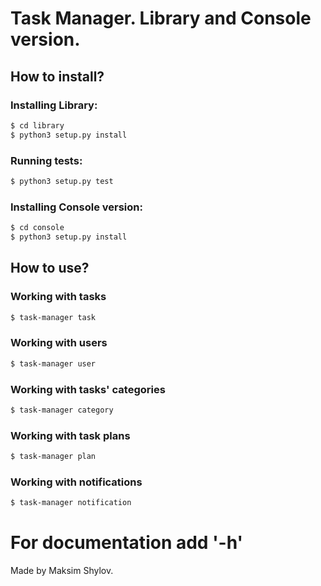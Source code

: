 # Task Manager. Library and Console version. #
## How to install? ##
### Installing Library: ###
```bash
$ cd library
$ python3 setup.py install
```


### Running tests: ###
```bash
$ python3 setup.py test
```

### Installing Console version: ###
```bash
$ cd console
$ python3 setup.py install
```


## How to use? ##

### Working with tasks ###
```bash
$ task-manager task
```

### Working with users ###
```bash
$ task-manager user
```

### Working with tasks' categories ###
```bash
$ task-manager category
```

### Working with task plans ###
```bash
$ task-manager plan
```

### Working with notifications ###
```bash
$ task-manager notification
```

# For documentation add '-h' #


Made by Maksim Shylov.
